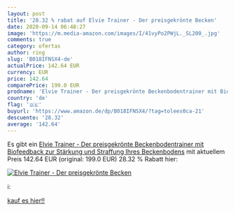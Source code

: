 ```yaml
---
layout: post
title: '28.32 % rabat auf Elvie Trainer - Der preisgekrönte Becken'
date: 2020-09-14 06:48:27
image: 'https://m.media-amazon.com/images/I/41vyPo2PWjL._SL200_.jpg'
comments: true
category: ofertas
author: ring
slug: 'B018IFNSX4-de'
actualPrice: 142.64 EUR
currency: EUR
price: 142.64
comparePrice: 199.0 EUR
prodname: 'Elvie Trainer - Der preisgekrönte Beckenbodentrainer mit Biofeedback zur Stärkung und Straffung Ihres Beckenbodens'
country: 'de'
flag: '🇩🇪'
buyurl: 'https://www.amazon.de/dp/B018IFNSX4/?tag=tolees0ca-21'
descuento: '28.32'
average: '142.64'
---
```


Es gibt ein [Elvie Trainer - Der preisgekrönte Beckenbodentrainer mit Biofeedback zur Stärkung und Straffung Ihres Beckenbodens](https://www.amazon.de/dp/B018IFNSX4/?tag=tolees0ca-21) mit aktuellem Preis 142.64 EUR (original: 199.0 EUR) 28.32 % Rabatt hier:

[![Elvie Trainer - Der preisgekrönte Becken](https://m.media-amazon.com/images/I/41vyPo2PWjL._SL200_.jpg)](https://www.amazon.de/dp/B018IFNSX4/?tag=tolees0ca-21)

ℹ️:


[kauf es hier!!](https://www.amazon.de/dp/B018IFNSX4/?tag=tolees0ca-21)
